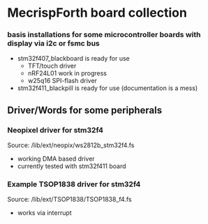 # MecrispForth board collection 

### basis installations for some microcontroller boards with display via i2c or fsmc bus

 - stm32f407_blackboard is ready for use
     * TFT/touch driver
     * nRF24L01 work in progress 
     * w25q16 SPI-flash driver
 - stm32f411_blackpill is ready for use (documentation is a mess)

## Driver/Words for some peripherals
### Neopixel driver for stm32f4

Source:
/lib/ext/neopix/ws2812b_stm32f4.fs

 - working DMA based driver
 - currently tested with stm32f411 board

### Example TSOP1838 driver for stm32f4

Source:
/lib/ext/TSOP1838/TSOP1838_f4.fs

- works via interrupt
